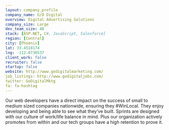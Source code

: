 ```yaml
---
layout: company_profile
company_name: G/O Digital
overview: Digital Advertising Solutions
company_size: Large
dev_team_size: 40
stack: [ASP.NET, C#, JavaScript, Salesforce]
region: [Central]
city: [Phoenix]
lat: 33.4518174
lng: -112.0730537
client_work: false
recruiter: false
startup: false
website: http://www.godigitalmarketing.com/
job_listings: http://www.godigitaljobs.com/
twitter: GoDigitalMktg
fa: fa-hashtag
---
```


Our web developers have a direct impact on the success of small to medium sized companies nationwide, ensuring they #WinLocal. They enjoy developing and being able to see what they’ve built. Sprints are designed with our culture of work/life balance in mind. Plus our organization actively promotes from within and our tech groups have a high retention to prove it.

